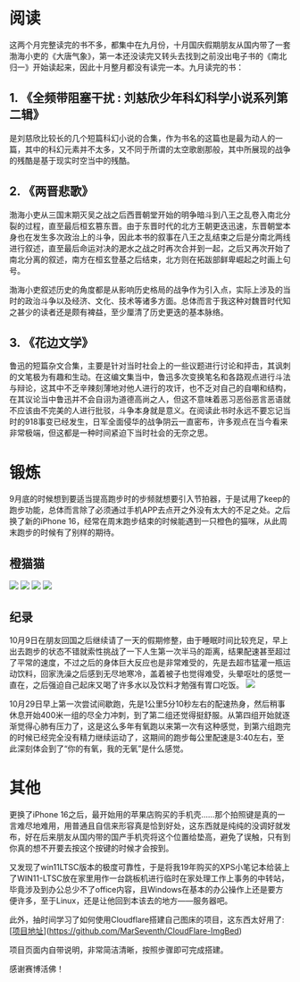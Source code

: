 # 阅读

这两个月完整读完的书不多，都集中在九月份，十月国庆假期朋友从国内带了一套渤海小吏的《大唐气象》，第一本还没读完又转头去找到之前没出电子书的《南北归一》开始读起来，因此十月整月都没有读完一本。九月读完的书：


## 1. 《全频带阻塞干扰 : 刘慈欣少年科幻科学小说系列第二辑》

是刘慈欣比较长的几个短篇科幻小说的合集，作为书名的这篇也是最为动人的一篇，其中的科幻元素并不太多，又不同于所谓的太空歌剧那般，其中所展现的战争的残酷是基于现实时空当中的残酷。


## 2. 《两晋悲歌》   

渤海小吏从三国末期灭吴之战之后西晋朝堂开始的明争暗斗到八王之乱卷入南北分裂的过程，直至最后桓玄篡东晋。由于东晋时代的北方王朝更迭迅速，东晋朝堂本身也在发生多次政治上的斗争，因此本书的叙事在八王之乱结束之后是分南北两线进行叙述，直至最后命运对决的淝水之战之时再次合并到一起，之后又再次开始了南北分离的叙述，南方在桓玄登基之后结束，北方则在拓跋部鲜卑崛起之时画上句号。



渤海小吏叙述历史的角度都是从影响历史格局的战争作为引入点，实际上涉及的当时的政治斗争以及经济、文化、技术等诸多方面。总体而言于我这种对魏晋时代知之甚少的读者还是颇有裨益，至少厘清了历史更迭的基本脉络。

## 3. 《花边文学》

鲁迅的短篇杂文合集，主要是针对当时社会上的一些议题进行讨论和抨击，其讽刺的文笔极为有趣和生动。在这编文集当中，鲁迅多次变换笔名和各路观点进行斗法与辩论，这其中不乏辛辣刻薄地对他人进行的攻讦，也不乏对自己的自嘲和结构，在其议论当中鲁迅并不会自诩为道德高尚之人，但这不意味着恶习恶俗恶言恶语就不应该由不完美的人进行批驳，斗争本身就是意义。在阅读此书时永远不要忘记当时的918事变已经发生，日军全面侵华的战争阴云一直密布，许多观点在当今看来非常极端，但这都是一种时间紧迫下当时社会的无奈之思。



# 锻炼

9月底的时候想到要适当提高跑步时的步频就想要引入节拍器，于是试用了keep的跑步功能，总体而言除了必须通过手机APP去点开之外没有太大的不足之处。之后换了新的iPhone 16，经常在周末跑步结束的时候能遇到一只橙色的猫咪，从此周末跑步的时候有了别样的期待。

## 橙猫猫

![](https://cloudflare-imgbed-p1r.pages.dev/file/1730343728008_IMG_0719.jpeg)
![](https://cloudflare-imgbed-p1r.pages.dev/file/1730343735473_IMG_0693.jpeg)
![](https://cloudflare-imgbed-p1r.pages.dev/file/1730343739613_IMG_0484.jpeg)
![](https://cloudflare-imgbed-p1r.pages.dev/file/1730343734876_IMG_0395.jpeg)

## 纪录

10月9日在朋友回国之后继续请了一天的假期修整，由于睡眠时间比较充足，早上出去跑步的状态不错就索性挑战了一下人生第一次半马的距离，结果配速甚至超过了平常的速度，不过之后的身体巨大反应也是非常难受的，先是去超市猛灌一瓶运动饮料，回家洗澡之后感到无尽地寒冷，盖着被子也觉得难受，头晕呕吐的感觉一直在，之后强迫自己起床又喝了许多水以及饮料才勉强有胃口吃饭。
![](https://cloudflare-imgbed-p1r.pages.dev/file/1730344298987_IMG_0761.jpeg)

10月29日早上第一次尝试间歇跑，先是1公里5分10秒左右的配速热身，然后稍事休息开始400米一组的尽全力冲刺，到了第二组还觉得挺舒服。从第四组开始就逐渐觉得心肺有压力了，这是这么多年有氧跑以来第一次有这种感觉，到第六组跑完的时候已经完全没有精力继续运动了，这期间的跑步每公里配速是3:40左右，至此深刻体会到了“你的有氧，我的无氧”是什么感觉。

# 其他

更换了iPhone 16之后，最开始用的苹果店购买的手机壳……那个拍照键是真的一言难尽地难用，用普通且自信来形容真是恰到好处，这东西就是纯纯的没调好就发布，好在后来朋友从国内带的国产手机壳将这个位置给垫高，避免了误触，只有到你真的想不开要去按这个按键的时候才会按到。

又发现了win11LTSC版本的极度可靠性，于是将我19年购买的XPS小笔记本给装上了WIN11-LTSC放在家里用作一台跳板机进行临时在家处理工作上事务的中转站，毕竟涉及到办公总少不了office内容，且Windows在基本的办公操作上还是要方便许多，至于Linux，还是让他回到本该去的地方——服务器吧。

此外，抽时间学习了如何使用Cloudflare搭建自己图床的项目，这东西太好用了:
[[项目地址](https://github.com/MarSeventh/CloudFlare-ImgBed)](https://github.com/MarSeventh/CloudFlare-ImgBed)

项目页面内自带说明，非常简洁清晰，按照步骤即可完成搭建。

感谢赛博活佛！